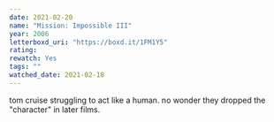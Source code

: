```yaml
---
date: 2021-02-20
name: "Mission: Impossible III"
year: 2006
letterboxd_uri: "https://boxd.it/1FM1Y5"
rating: 
rewatch: Yes
tags: ""
watched_date: 2021-02-18
---
```


tom cruise struggling to act like a human. no wonder they dropped the "character" in later films.
